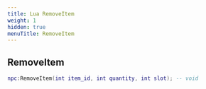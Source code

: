 ```yaml
---
title: Lua RemoveItem
weight: 1
hidden: true
menuTitle: RemoveItem
---
```

## RemoveItem
```lua
npc:RemoveItem(int item_id, int quantity, int slot); -- void
```